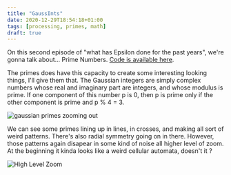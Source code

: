 ```yaml
---
title: "GaussInts"
date: 2020-12-29T18:54:18+01:00
tags: [processing, primes, math]
draft: true
---
```


On this second episode of "what has Epsilon done for the past years", we're gonna talk about... Prime Numbers. [Code is available here](https://github.com/epsln/processingSketches/tree/main/gaussianIntegers).

The primes does have this capacity to create some interesting looking things, I'll give them that. The Gaussian integers are simply complex numbers whose real and imaginary part are integers, and whose modulus is prime. If one component of this number p is 0, then p is prime only if the other component is prime and p % 4 = 3.

![gaussian primes zooming out](/gaussInts/gaussInts.gif)

We can see some primes lining up in lines, in crosses, and making all sort of weird patterns. There's also radial symmetry going on in there. However, those patterns again disapear in some kind of noise all higher level of zoom. At the beginning it kinda looks like a weird cellular automata, doesn't it ? 

![High Level Zoom](/gaussInts/dezoomed.jpg)

